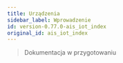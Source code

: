 ```yaml
---
title: Urządzenia
sidebar_label: Wprowadzenie
id: version-0.77.0-ais_iot_index
original_id: ais_iot_index
---
```


> Dokumentacja w przygotowaniu
